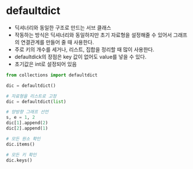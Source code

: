 # defaultdict

- 딕셔너리와 동일한 구조로 만드는 서브 클래스
- 작동하는 방식은 딕셔너리와 동일하지만 초기 자료형을 설정해줄 수 있어서 그래프의 연결관계를 만들어 줄 때 사용한다.
- 주로 키의 개수를 세거나, 리스트, 집합을 정리할 때 많이 사용한다.
- defaultdick의 장점은 key 값이 없어도 value를 넣을 수 있다.
- 초기값은 int로 설정되어 있음

```python
from collections import defaultdict

dic = defaultdict()

# 자료형을 리스트로 고정
dic = defaultdict(list)

# 양방향 그래프 선언
s, e = 1, 2
dic[1].append(2)
dic[2].append(1)

# 모든 원소 확인
dic.items()

# 모든 키 확인
dic.keys()
```